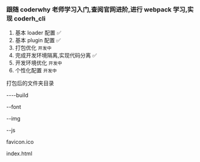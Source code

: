 ### 跟随 coderwhy 老师学习入门,查阅官网进阶,进行 webpack 学习,实现 coderh_cli

1. 基本 loader 配置 ✅
2. 基本 plugin 配置 ✅
3. 打包优化 `开发中`
4. 完成开发环境隔离,实现代码分离 ✅
5. 开发环境优化 `开发中`
6. 个性化配置 `开发中`

打包后的文件夹目录

----build

--font

--img

--js

favicon.ico

index.html
